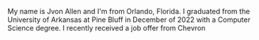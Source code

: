 My name is Jvon Allen and I'm from Orlando, Florida. I graduated from the University of Arkansas at Pine Bluff in December of 2022 with a Computer Science degree.
I recently received a job offer from Chevron
